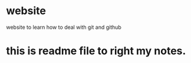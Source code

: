 # website
website to learn how to deal with git and github
# this is readme file to right my notes.
